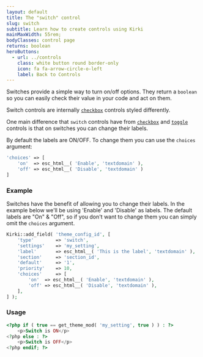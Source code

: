 ```yaml
---
layout: default
title: The "switch" control
slug: switch
subtitle: Learn how to create controls using Kirki
mainMaxWidth: 55rem;
bodyClasses: control page
returns: boolean
heroButtons:
  - url: ../controls
    class: white button round border-only
    icon: fa fa-arrow-circle-o-left
    label: Back to Controls
---
```



Switches provide a simple way to turn on/off options. They return a `boolean` so you can easily check their value in your code and act on them.

Switch controls are internally [`checkbox`](checkbox) controls styled differently.

One main difference that `switch` controls have from [`checkbox`](checkbox) and [`toggle`](toggle) controls is that on switches you can change their labels.

By default the labels are ON/OFF. To change them you can use the `choices` argument:

```php
'choices' => [
    'on'  => esc_html__( 'Enable', 'textdomain' ),
    'off' => esc_html__( 'Disable', 'textdomain' )
]
```

### Example

Switches have the benefit of allowing you to change their labels.
In the example below we'll be using 'Enable' and 'Disable' as labels.
The default labels are "On" & "Off", so if you don't want to change them you can simply omit the `choices` argument.

```php
Kirki::add_field( 'theme_config_id', [
	'type'        => 'switch',
	'settings'    => 'my_setting',
	'label'       => esc_html__( 'This is the label', 'textdomain' ),
	'section'     => 'section_id',
	'default'     => '1',
	'priority'    => 10,
	'choices'     => [
		'on'  => esc_html__( 'Enable', 'textdomain' ),
		'off' => esc_html__( 'Disable', 'textdomain' ),
	],
] );
```

### Usage

```php
<?php if ( true == get_theme_mod( 'my_setting', true ) ) : ?>
	<p>Switch is ON</p>
<?php else : ?>
	<p>Switch is OFF</p>
<?php endif; ?>
```
